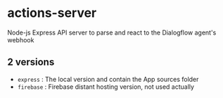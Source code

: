
# actions-server

Node-js Express API server to parse and react to the Dialogflow agent's webhook

## 2 versions

  - `express` : The local version and contain the App sources folder
  - `firebase` : Firebase distant hosting version, not used actually
